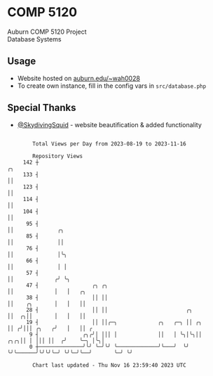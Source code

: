 # COMP 5120
Auburn COMP 5120 Project  
Database Systems

## Usage
- Website hosted on [auburn.edu/~wah0028](https://webhome.auburn.edu/~wah0028/)
- To create own instance, fill in the config vars in `src/database.php`

## Special Thanks
- [@SkydivingSquid](https://github.com/SkydivingSquid) - website beautification & added functionality

```

        Total Views per Day from 2023-08-19 to 2023-11-16

        Repository Views
     142 ┼                                                              ╭╮
     133 ┤                                                              ││
     123 ┤                                                              ││
     114 ┤                                                              ││
     104 ┤                                                              ││
      95 ┤                                                              ││              ╭╮
      85 ┤                                                              ││              ││
      76 ┤                                                              ││              │╰╮
      66 ┤                                                              ││              │ │
      57 ┤                                                              ││             ╭╯ ╰╮
      47 ┤                 ╭╮ ╭╮                                        ││             │   │   ╭╮
      38 ┤                 ││ ││                                        ││    ╭╮       │   │   ││
      28 ┤                 ││ ││                         ╭╮             ││  ╭╮││       │   │   ││
      19 ┤                 ││ ││╭─╮             ╭╮   ╭─╮ ││ ╭╮          ││ ╭╯│││ ╭╮   ╭╯   │   ││ ╭
       9 ┤              ╭╮╭╯│ │││ │             ││   │ ╰╮│╰╮││      ╭╮╭╮││ │ │││ ││  ╭╯    ╰─╮ │╰╮│
       0 ┼──────────────╯╰╯ ╰─╯╰╯ ╰─────────────╯╰───╯  ╰╯ ╰╯╰──────╯╰╯╰╯╰─╯ ╰╯╰─╯╰──╯       ╰─╯ ╰╯

        Chart last updated - Thu Nov 16 23:59:40 2023 UTC
        
```
